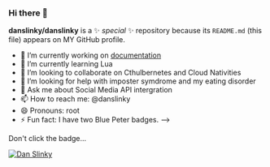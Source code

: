 ### Hi there 👋

**danslinky/danslinky** is a ✨ _special_ ✨ repository because its `README.md` (this file) appears on MY GitHub profile.

- 🔭 I’m currently working on [documentation](https://rtfm.danslinky.co.uk/)
- 🌱 I’m currently learning Lua
- 👯 I’m looking to collaborate on Cthulbernetes and Cloud Nativities 
- 🤔 I’m looking for help with imposter symdrome and my eating disorder
- 💬 Ask me about Social Media API intergration
- 📫 How to reach me: @danslinky
- 😄 Pronouns: root
- ⚡ Fun fact: I have two Blue Peter badges. 
-->

Don't click the badge...

[![Dan Slinky](https://rtfm.danslinky.co.uk/favicon.png)](https://www.youtube.com/embed/2fJZ71czfe0?si=qsX5VbjI69EZ_BqK)
